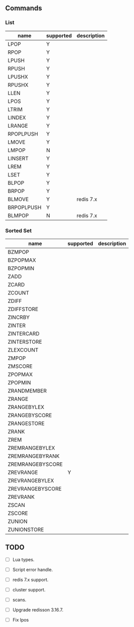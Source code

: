 ## Commands
### List
|name|supported|description|
|-----|-----|-----|
|LPOP|Y||
|RPOP|Y||
|LPUSH|Y||
|RPUSH|Y||
|LPUSHX|Y||
|RPUSHX|Y||
|LLEN|Y||
|LPOS|Y||
|LTRIM|Y||
|LINDEX|Y||
|LRANGE|Y||
|RPOPLPUSH|Y||
|LMOVE|Y||
|LMPOP|N||
|LINSERT|Y||
|LREM|Y||
|LSET|Y||
|BLPOP|Y||
|BRPOP|Y||
|BLMOVE|Y|redis 7.x|
|BRPOPLPUSH|Y||
|BLMPOP|N|redis 7.x|

### Sorted Set
|name|supported|description|
|-----|-----|-----|
|BZMPOP|||
|BZPOPMAX|||
|BZPOPMIN|||
|ZADD|||
|ZCARD|||
|ZCOUNT|||
|ZDIFF|||
|ZDIFFSTORE|||
|ZINCRBY|||
|ZINTER|||
|ZINTERCARD|||
|ZINTERSTORE|||
|ZLEXCOUNT|||
|ZMPOP|||
|ZMSCORE|||
|ZPOPMAX|||
|ZPOPMIN|||
|ZRANDMEMBER|||
|ZRANGE|||
|ZRANGEBYLEX|||
|ZRANGEBYSCORE|||
|ZRANGESTORE|||
|ZRANK|||
|ZREM|||
|ZREMRANGEBYLEX|||
|ZREMRANGEBYRANK|||
|ZREMRANGEBYSCORE|||
|ZREVRANGE|Y||
|ZREVRANGEBYLEX|||
|ZREVRANGEBYSCORE|||
|ZREVRANK|||
|ZSCAN|||
|ZSCORE|||
|ZUNION|||
|ZUNIONSTORE|||

## TODO
-[ ] Lua types.  
-[ ] Script error handle.  
-[ ] redis 7.x support.  
-[ ] cluster support.  
-[ ] scans.     
-[ ] Upgrade redisson 3.16.7.   
-[ ] Fix lpos 

  


